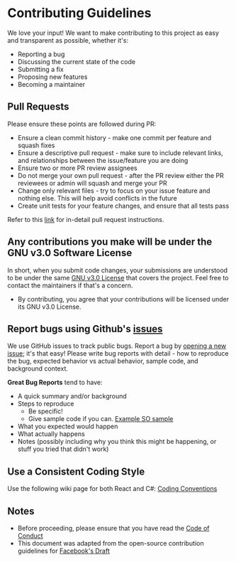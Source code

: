 # Contributing Guidelines

We love your input! We want to make contributing to this project as easy and transparent as possible, whether it's:

- Reporting a bug
- Discussing the current state of the code
- Submitting a fix
- Proposing new features
- Becoming a maintainer

## Pull Requests

Please ensure these points are followed during PR:

- Ensure a clean commit history - make one commit per feature and squash fixes
- Ensure a descriptive pull request - make sure to include relevant links, and relationships between the issue/feature you are doing
- Ensure two or more PR review assignees
- Do not merge your own pull request - after the PR review either the PR reviewees or admin will squash and merge your PR
- Change only relevant files - try to focus on your issue feature and nothing else. This will help avoid conflicts in the future
- Create unit tests for your feature changes, and ensure that all tests pass

Refer to this [link](https://github.com/SE701Group3/git-brunching/wiki/Git-Workflow) for in-detail pull request instructions.

## Any contributions you make will be under the GNU v3.0 Software License

In short, when you submit code changes, your submissions are understood to be under the same [GNU v3.0 License](https://www.gnu.org/licenses/gpl-3.0.en.html) that covers the project. Feel free to contact the maintainers if that's a concern.

- By contributing, you agree that your contributions will be licensed under its GNU v3.0 License.

## Report bugs using Github's [issues](https://github.com/SE701Group3/git-brunching/issues)

We use GitHub issues to track public bugs. Report a bug by [opening a new issue](); it's that easy! Please write bug reports with detail - how to reproduce the bug, expected behavior vs actual behavior, sample code, and background context.

**Great Bug Reports** tend to have:

- A quick summary and/or background
- Steps to reproduce
  - Be specific!
  - Give sample code if you can. [Example SO sample](http://stackoverflow.com/q/12488905/180626)
- What you expected would happen
- What actually happens
- Notes (possibly including why you think this might be happening, or stuff you tried that didn't work)

## Use a Consistent Coding Style

Use the following wiki page for both React and C#: [Coding Conventions](https://github.com/SE701Group3/git-brunching/wiki/Coding-Conventions)

## Notes

- Before proceeding, please ensure that you have read the [Code of Conduct](CODE_OF_CONDUCT.md)
- This document was adapted from the open-source contribution guidelines for [Facebook's Draft](https://github.com/facebook/draft-js/blob/a9316a723f9e918afde44dea68b5f9f39b7d9b00/CONTRIBUTING.md)

